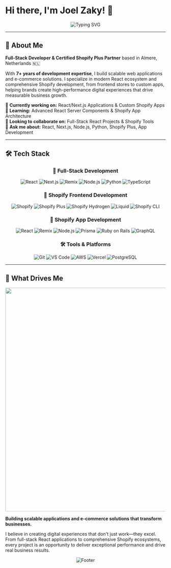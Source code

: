 # Hi there, I'm Joel Zaky! 👋

<div align="center">
  <img src="https://readme-typing-svg.herokuapp.com?font=Fira+Code&size=30&duration=3000&pause=1000&color=00D4AA&center=true&vCenter=true&width=600&lines=Full-Stack+Developer;React+%7C+Next+%7C+Node+Expert;Shopify+Frontend+Specialist;Shopify+App+Developer" alt="Typing SVG" />
</div>

---

## 🚀 About Me

**Full-Stack Developer & Certified Shopify Plus Partner** based in Almere, Netherlands 🇳🇱

With **7+ years of development expertise**, I build scalable web applications and e-commerce solutions. I specialize in modern React ecosystem and comprehensive Shopify development, from frontend stores to custom apps, helping brands create high-performance digital experiences that drive measurable business growth.

🔭 **Currently working on:** React/Next.js Applications & Custom Shopify Apps  
🌱 **Learning:** Advanced React Server Components & Shopify App Architecture  
👯 **Looking to collaborate on:** Full-Stack React Projects & Shopify Tools  
💬 **Ask me about:** React, Next.js, Node.js, Python, Shopify Plus, App Development  

---

## 🛠️ Tech Stack

<div align="center">

### 🚀 Full-Stack Development
![React](https://img.shields.io/badge/React-20232A?style=for-the-badge&logo=react&logoColor=61DAFB)
![Next.js](https://img.shields.io/badge/Next.js-000000?style=for-the-badge&logo=next.js&logoColor=white)
![Remix](https://img.shields.io/badge/Remix-000000?style=for-the-badge&logo=remix&logoColor=white)
![Node.js](https://img.shields.io/badge/Node.js-43853D?style=for-the-badge&logo=node.js&logoColor=white)
![Python](https://img.shields.io/badge/Python-3776AB?style=for-the-badge&logo=python&logoColor=white)
![TypeScript](https://img.shields.io/badge/TypeScript-007ACC?style=for-the-badge&logo=typescript&logoColor=white)

### 🏪 Shopify Frontend Development
![Shopify](https://img.shields.io/badge/Shopify-7AB55C?style=for-the-badge&logo=shopify&logoColor=white)
![Shopify Plus](https://img.shields.io/badge/Shopify_Plus-7AB55C?style=for-the-badge&logo=shopify&logoColor=white)
![Shopify Hydrogen](https://img.shields.io/badge/Shopify_Hydrogen-7AB55C?style=for-the-badge&logo=shopify&logoColor=white)
![Liquid](https://img.shields.io/badge/Liquid-7AB55C?style=for-the-badge&logo=shopify&logoColor=white)
![Shopify CLI](https://img.shields.io/badge/Shopify_CLI-7AB55C?style=for-the-badge&logo=shopify&logoColor=white)

### 📱 Shopify App Development
![React](https://img.shields.io/badge/React_Apps-20232A?style=for-the-badge&logo=react&logoColor=61DAFB)
![Remix](https://img.shields.io/badge/Remix_Apps-000000?style=for-the-badge&logo=remix&logoColor=white)
![Node.js](https://img.shields.io/badge/Node.js_Backend-43853D?style=for-the-badge&logo=node.js&logoColor=white)
![Prisma](https://img.shields.io/badge/Prisma-2D3748?style=for-the-badge&logo=prisma&logoColor=white)
![Ruby on Rails](https://img.shields.io/badge/Ruby_on_Rails-CC0000?style=for-the-badge&logo=ruby-on-rails&logoColor=white)
![GraphQL](https://img.shields.io/badge/GraphQL-E10098?style=for-the-badge&logo=graphql&logoColor=white)

### 🛠️ Tools & Platforms
![Git](https://img.shields.io/badge/Git-F05032?style=for-the-badge&logo=git&logoColor=white)
![VS Code](https://img.shields.io/badge/VS_Code-007ACC?style=for-the-badge&logo=visual-studio-code&logoColor=white)
![AWS](https://img.shields.io/badge/AWS-232F3E?style=for-the-badge&logo=amazon-aws&logoColor=white)
![Vercel](https://img.shields.io/badge/Vercel-000000?style=for-the-badge&logo=vercel&logoColor=white)
![PostgreSQL](https://img.shields.io/badge/PostgreSQL-336791?style=for-the-badge&logo=postgresql&logoColor=white)

</div>

---

## 🎯 What Drives Me

<div align="center">
  <img src="https://user-images.githubusercontent.com/74038190/212284100-561aa473-3905-4a80-b561-0d28506553ee.gif" width="700">
</div>

**Building scalable applications and e-commerce solutions that transform businesses.**

I believe in creating digital experiences that don't just work—they excel. From full-stack React applications to comprehensive Shopify ecosystems, every project is an opportunity to deliver exceptional performance and drive real business results.

<div align="center">
  <img src="https://capsule-render.vercel.app/api?type=waving&color=gradient&height=100&section=footer" alt="Footer" />
</div>
